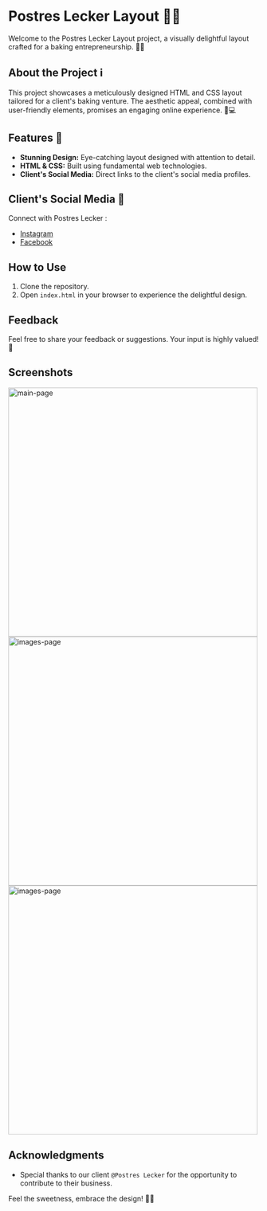 # Postres Lecker Layout 🍰🎨

Welcome to the Postres Lecker Layout project, a visually delightful layout crafted for a baking entrepreneurship. 🎂✨

## About the Project ℹ️
This project showcases a meticulously designed HTML and CSS layout tailored for a client's baking venture. The aesthetic appeal, combined with user-friendly elements, promises an engaging online experience. 🧁💻

## Features 🚀
- **Stunning Design:** Eye-catching layout designed with attention to detail.
- **HTML & CSS:** Built using fundamental web technologies.
- **Client's Social Media:** Direct links to the client's social media profiles.

## Client's Social Media 📱
Connect with Postres Lecker :
- [Instagram](https://instagram.com/postres_lecker?utm_medium=copy_link)
- [Facebook](https://www.facebook.com/people/Postres-Lecker/100067350789096/)

## How to Use
1. Clone the repository.
2. Open `index.html` in your browser to experience the delightful design.

## Feedback
Feel free to share your feedback or suggestions. Your input is highly valued! 🌟

## Screenshots 
<img alt='main-page' src='https://github.com/Matdweb/Postres-Lecker/assets/110640534/329f8886-cbe0-4e9d-9f81-cd1abd298c3d' width='500' /> <br />
<img alt='images-page' src='https://github.com/Matdweb/Postres-Lecker/assets/110640534/1d8ea797-d65f-40f7-83e0-ab51797907cb' width='500' /> <br />
<img alt='images-page' src='https://github.com/Matdweb/Postres-Lecker/assets/110640534/5ccdb2e0-a0d5-46df-936a-b63a505e7771' width='500' />


## Acknowledgments
- Special thanks to our client `@Postres Lecker` for the opportunity to contribute to their business.

Feel the sweetness, embrace the design! 🎉🍰
